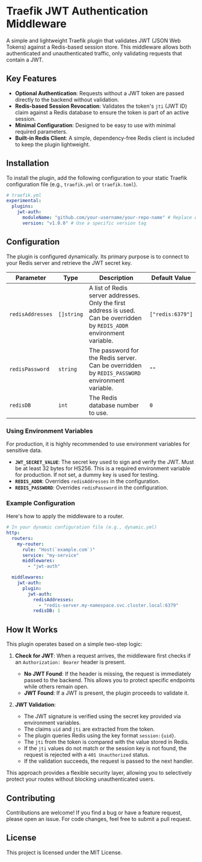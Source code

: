# Traefik JWT Authentication Middleware

A simple and lightweight Traefik plugin that validates JWT (JSON Web Tokens) against a Redis-based session store. This middleware allows both authenticated and unauthenticated traffic, only validating requests that contain a JWT.

## Key Features

- **Optional Authentication**: Requests without a JWT token are passed directly to the backend without validation.
- **Redis-based Session Revocation**: Validates the token's `jti` (JWT ID) claim against a Redis database to ensure the token is part of an active session.
- **Minimal Configuration**: Designed to be easy to use with minimal required parameters.
- **Built-in Redis Client**: A simple, dependency-free Redis client is included to keep the plugin lightweight.

## Installation

To install the plugin, add the following configuration to your static Traefik configuration file (e.g., `traefik.yml` or `traefik.toml`).

```yaml
# traefik.yml
experimental:
  plugins:
    jwt-auth:
      moduleName: "github.com/your-username/your-repo-name" # Replace with your GitHub repository path
      version: "v1.0.0" # Use a specific version tag
```

## Configuration

The plugin is configured dynamically. Its primary purpose is to connect to your Redis server and retrieve the JWT secret key.

| Parameter        | Type      | Description                                                                 | Default Value        |
|------------------|-----------|-----------------------------------------------------------------------------|----------------------|
| `redisAddresses` | `[]string`| A list of Redis server addresses. Only the first address is used. Can be overridden by `REDIS_ADDR` environment variable. | `["redis:6379"]` |
| `redisPassword`  | `string`  | The password for the Redis server. Can be overridden by `REDIS_PASSWORD` environment variable. | `""`                |
| `redisDB`        | `int`     | The Redis database number to use.                                           | `0`                 |

### Using Environment Variables

For production, it is highly recommended to use environment variables for sensitive data.

- **`JWT_SECRET_VALUE`**: The secret key used to sign and verify the JWT. Must be at least 32 bytes for HS256. This is a required environment variable for production. If not set, a dummy key is used for testing.
- **`REDIS_ADDR`**: Overrides `redisAddresses` in the configuration.
- **`REDIS_PASSWORD`**: Overrides `redisPassword` in the configuration.

### Example Configuration

Here's how to apply the middleware to a router.

```yaml
# In your dynamic configuration file (e.g., dynamic.yml)
http:
  routers:
    my-router:
      rule: "Host(`example.com`)"
      service: "my-service"
      middlewares:
        - "jwt-auth"

  middlewares:
    jwt-auth:
      plugin:
        jwt-auth:
          redisAddresses:
            - "redis-server.my-namespace.svc.cluster.local:6379"
          redisDB: 1
```

## How It Works

This plugin operates based on a simple two-step logic:

1. **Check for JWT**: When a request arrives, the middleware first checks if an `Authorization: Bearer` header is present.
   - **No JWT Found**: If the header is missing, the request is immediately passed to the backend. This allows you to protect specific endpoints while others remain open.
   - **JWT Found**: If a JWT is present, the plugin proceeds to validate it.

2. **JWT Validation**:
   - The JWT signature is verified using the secret key provided via environment variables.
   - The claims `uid` and `jti` are extracted from the token.
   - The plugin queries Redis using the key format `session:{uid}`.
   - The `jti` from the token is compared with the value stored in Redis.
   - If the `jti` values do not match or the session key is not found, the request is rejected with a `401 Unauthorized` status.
   - If the validation succeeds, the request is passed to the next handler.

This approach provides a flexible security layer, allowing you to selectively protect your routes without blocking unauthenticated users.

## Contributing

Contributions are welcome! If you find a bug or have a feature request, please open an issue. For code changes, feel free to submit a pull request.

## License

This project is licensed under the MIT License.
